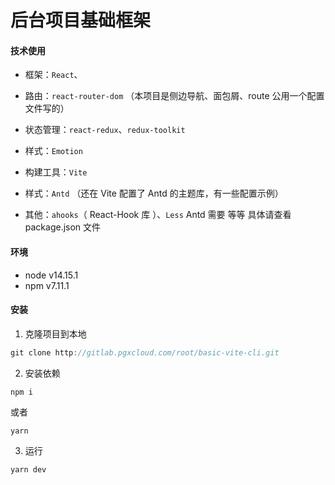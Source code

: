 # 后台项目基础框架

#### 技术使用

- 框架：`React`、
- 路由：`react-router-dom` （本项目是侧边导航、面包屑、route 公用一个配置文件写的）
- 状态管理：`react-redux`、`redux-toolkit`
- 样式：`Emotion`
- 构建工具：`Vite`
- 样式：`Antd` （还在 Vite 配置了 Antd 的主题库，有一些配置示例）

- 其他：`ahooks`（ React-Hook 库 ）、`Less` Antd 需要 等等 具体请查看 package.json 文件

#### 环境

- node v14.15.1
- npm v7.11.1

#### 安装

1. 克隆项目到本地

```js
git clone http://gitlab.pgxcloud.com/root/basic-vite-cli.git
```

2. 安装依赖

```
npm i
```

或者

```
yarn
```

3. 运行
```
yarn dev
```
